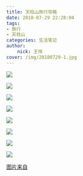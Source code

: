 ```yaml
---
title: 天柱山旅行攻略
date: 2018-07-29 22:28:04
tags:
- 旅行
- 天柱山
categories: 生活笔记
author:
	nick: 王恒
cover: /img/20180729-1.jpg
---
```

![](/img/20181004-1.jpeg)

![](/img/20181004-2.jpeg)

![](/img/20181004-3.jpeg)

![](https://dimg02.c-ctrip.com/images/10070i0000009hn79E978_R_1024_10000_Q90.jpg)

![](https://dimg05.c-ctrip.com/images/100u0i0000009hlaxAE36_C_671_10000_Q90.jpg)

![](https://dimg08.c-ctrip.com/images/100u0i0000009hlay9E55_R_1024_10000_Q90.jpg)

![](https://dimg08.c-ctrip.com/images/100j0i0000009ieag181D_C_671_10000_Q90.jpg)

![](https://dimg03.c-ctrip.com/images/10090i0000009j1zx8E85_R_1024_10000_Q90.jpg)

[图片来自](http://you.ctrip.com/travels/anhui100068/3524595.html)